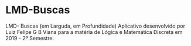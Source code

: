 # LMD-Buscas
LMD- Buscas (em Larguda, em Profundidade) Aplicativo desenvolvido por Luiz Felipe G B Viana para a matéria de Lógica e Matemática Discreta em 2019 - 2º Semestre.
